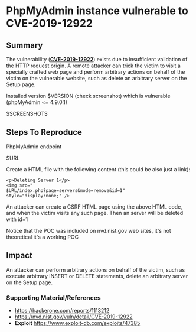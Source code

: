 
# PhpMyAdmin instance vulnerable to CVE-2019-12922

## Summary
The vulnerability (**[CVE-2019-12922](https://cve.mitre.org/cgi-bin/cvename.cgi?name=CVE-2019-12922)**) exists due to insufficient validation of the HTTP request origin. A remote attacker can trick the victim to visit a specially crafted web page and perform arbitrary actions on behalf of the victim on the vulnerable website, such as delete an arbitrary server on the Setup page.

Installed version $VERSION (check screenshot) which is vulnerable (phpMyAdmin <= 4.9.0.1)  

$SCREENSHOTS

## Steps To Reproduce

PhpMyAdmin endpoint 

$URL 

Create a HTML file with the following content (this could be also just a link):
```
<p>Deleting Server 1</p>
<img src="
$URL/index.php?page=servers&mode=remove&id=1"
style="display:none;" />
```

An attacker can create a CSRF HTML page using the above HTML code, and when the victim visits any such page. Then an server will be deleted with id=1

Notice that the POC was included on nvd.nist.gov web sites, it's not theoretical it's a working POC


## Impact
An attacker can perform arbitrary actions on behalf of the victim, such as execute arbitrary INSERT or DELETE statements, delete an arbitrary server on the Setup page.

 
### Supporting Material/References
* https://hackerone.com/reports/1113212
* https://nvd.nist.gov/vuln/detail/CVE-2019-12922
* **Exploit** https://www.exploit-db.com/exploits/47385

